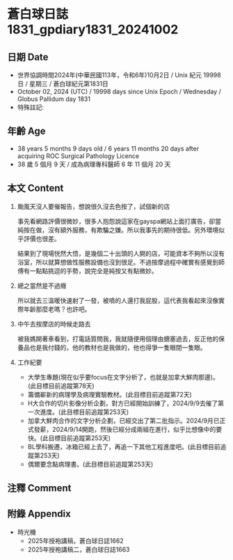 [_metadata_:encoding]: - "utf-8"
[_metadata_:language]: - "zh-Hant-TW"
[_metadata_:fileformat]: - "markdown"
[_metadata_:MIME_type]: - "text/plain"
[_metadata_:markdown_version]: - "commonmark version 0.30"
[_metadata_:markdown_spec]: - "https://spec.commonmark.org/0.30/"

# 蒼白球日誌1831_gpdiary1831_20241002 #

## 日期 Date ##

* 世界協調時間2024年(中華民國113年，令和6年)10月2日 / Unix 紀元 19998 日 / 星期三 / 蒼白球紀元第1831日
* October 02, 2024 (UTC) / 19998 days since Unix Epoch / Wednesday / Globus Pallidum day 1831
* 特殊註記:

## 年齡 Age ##

* 38 years 5 months 9 days old / 6 years 11 months 20 days after acquiring ROC Surgical Pathology Licence
* 38 歲 5 個月 9 天 / 成為病理專科醫師 6 年 11 個月 20 天

## 本文 Content ##

1. 颱風天沒人要催報告，想說很久沒去色按了，試個新的店

    事先看網路評價很微妙，很多人抱怨說這家在gayspa網站上面打廣告，卻當純按在做，沒有額外服務，有欺騙之嫌。所以我事先的期待很低。另外環境似乎評價也很差。
    
    結果到了現場恍然大悟，是幾個二十出頭的人開的店，可能資本不夠所以沒有浴室，所以就算想做性服務設備也沒到很足。不過按摩過程中確實有感覺到師傅有一點點挑逗的手勢，說完全是純按又有點微妙。

2. 總之當然是不過癮

    所以就去三溫暖快速射了一發，被噴的人還打我屁股，這代表我看起來沒像實際年齡那麼老嗎？也許吧。

3. 中午去按摩店的時候走路去

    被我媽開著車看到，打電話質問我，我就隨便用個理由搪塞過去，反正他的保養品也是我付錢的，他的教材也是我做的，他也得爭一隻眼閉一隻眼。

4. 工作紀要

    - 大學生專題(現在似乎要focus在文字分析了，也就是加拿大鮮肉那邊)。(此目標目前追蹤第78天)
    - 籌備嶄新的病理學及病理實驗教材。(此目標目前追蹤第72天)
    - H大合作的切片影像分析企劃，對方已經開始訓練了，2024/9/9去催了第一次進度。(此目標目前追蹤第253天)
    - 加拿大鮮肉合作的文字分析企劃，已經交出了第二批指示。2024/9月已正式發薪，2024/9/14開跑，然後已經分成兩組在進行，似乎比想像中的要快。(此目標目前追蹤第253天)
    - BL學科搬遷，冰箱已經上去了，再追一下其他工程進度吧。(此目標目前追蹤第253天)
    - 偶爾要念點病理書。(此目標目前追蹤第253天)

## 注釋 Comment ##


## 附錄 Appendix ##

* 時光機
    - 2025年授袍講稿，蒼白球日誌1662
    - 2025年授袍講稿二，蒼白球日誌1663
